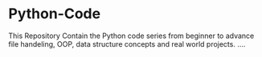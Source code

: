 # Python-Code
This Repository Contain the Python code series from beginner to advance file handeling, OOP, data structure concepts and real world projects.
....
